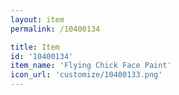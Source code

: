 ```yaml
---
layout: item
permalink: /10400134

title: Item
id: '10400134'
item_name: 'Flying Chick Face Paint'
icon_url: 'customize/10400133.png'
---
```

